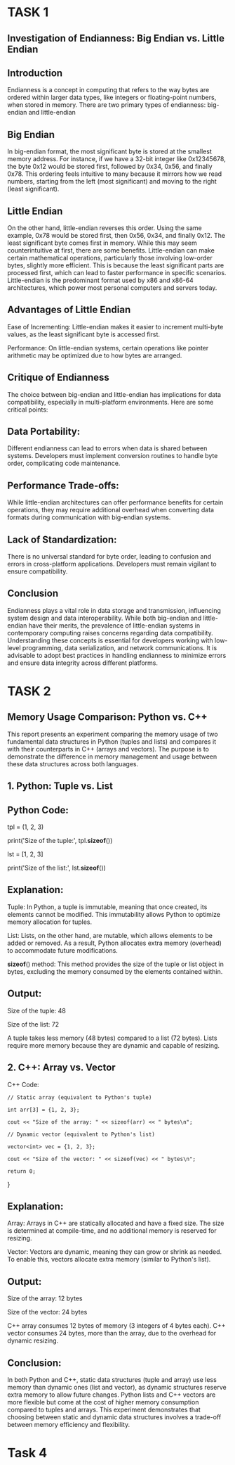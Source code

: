# TASK 1
## Investigation of Endianness: Big Endian vs. Little Endian
## Introduction
Endianness is a concept in computing that refers to the way bytes are ordered within larger data types, like integers or floating-point numbers, when stored in memory. There are two primary types of endianness: big-endian and little-endian

## Big Endian
In big-endian format, the most significant byte is stored at the smallest memory address. For instance, if we have a 32-bit integer like 0x12345678, the byte 0x12 would be stored first, followed by 0x34, 0x56, and finally 0x78. This ordering feels intuitive to many because it mirrors how we read numbers, starting from the left (most significant) and moving to the right (least significant).

## Little Endian
On the other hand, little-endian reverses this order. Using the same example, 0x78 would be stored first, then 0x56, 0x34, and finally 0x12. The least significant byte comes first in memory. While this may seem counterintuitive at first, there are some benefits. Little-endian can make certain mathematical operations, particularly those involving low-order bytes, slightly more efficient. This is because the least significant parts are processed first, which can lead to faster performance in specific scenarios. Little-endian is the predominant format used by x86 and x86-64 architectures, which power most personal computers and servers today.

## Advantages of Little Endian
Ease of Incrementing: Little-endian makes it easier to increment multi-byte values, as the least significant byte is accessed first.

Performance: On little-endian systems, certain operations like pointer arithmetic may be optimized due to how bytes are arranged.
## Critique of Endianness
The choice between big-endian and little-endian has implications for data compatibility, especially in multi-platform environments. Here are some critical points:

## Data Portability:
Different endianness can lead to errors when data is shared between systems. Developers must implement conversion routines to handle byte order, complicating code maintenance.
## Performance Trade-offs:
While little-endian architectures can offer performance benefits for certain operations, they may require additional overhead when converting data formats during communication with big-endian systems.
## Lack of Standardization: 
There is no universal standard for byte order, leading to confusion and errors in cross-platform applications. Developers must remain vigilant to ensure compatibility.
## Conclusion
Endianness plays a vital role in data storage and transmission, influencing system design and data interoperability. While both big-endian and little-endian have their merits, the prevalence of little-endian systems in contemporary computing raises concerns regarding data compatibility. Understanding these concepts is essential for developers working with low-level programming, data serialization, and network communications. It is advisable to adopt best practices in handling endianness to minimize errors and ensure data integrity across different platforms.

# TASK 2 
## Memory Usage Comparison: Python vs. C++
This report presents an experiment comparing the memory usage of two fundamental data structures in Python (tuples and lists) and compares it with their counterparts in C++ (arrays and vectors). The purpose is to demonstrate the difference in memory management and usage between these data structures across both languages.

## 1. Python: Tuple vs. List
## Python Code:
tpl = (1, 2, 3)

print('Size of the tuple:', tpl.__sizeof__())

lst = [1, 2, 3]

print('Size of the list:', lst.__sizeof__())
## Explanation:
Tuple: In Python, a tuple is immutable, meaning that once created, its elements cannot be modified. This immutability allows Python to optimize memory allocation for tuples.

List: Lists, on the other hand, are mutable, which allows elements to be added or removed. As a result, Python allocates extra memory (overhead) to accommodate future modifications.

__sizeof__() method: This method provides the size of the tuple or list object in bytes, excluding the memory consumed by the elements contained within.

## Output:
Size of the tuple: 48

Size of the list: 72

A tuple takes less memory (48 bytes) compared to a list (72 bytes).
Lists require more memory because they are dynamic and capable of resizing.
## 2. C++: Array vs. Vector
C++ Code:

    // Static array (equivalent to Python's tuple)
    
    int arr[3] = {1, 2, 3};
    
    cout << "Size of the array: " << sizeof(arr) << " bytes\n";

    // Dynamic vector (equivalent to Python's list)
    
    vector<int> vec = {1, 2, 3};
    
    cout << "Size of the vector: " << sizeof(vec) << " bytes\n";
    
    return 0;
}
## Explanation:
Array: Arrays in C++ are statically allocated and have a fixed size. The size is determined at compile-time, and no additional memory is reserved for resizing.

Vector: Vectors are dynamic, meaning they can grow or shrink as needed. To enable this, vectors allocate extra memory (similar to Python's list).

## Output:

Size of the array: 12 bytes

Size of the vector: 24 bytes

C++ array consumes 12 bytes of memory (3 integers of 4 bytes each).
C++ vector consumes 24 bytes, more than the array, due to the overhead for dynamic resizing.

## Conclusion:
In both Python and C++, static data structures (tuple and array) use less memory than dynamic ones (list and vector), as dynamic structures reserve extra memory to allow future changes.
Python lists and C++ vectors are more flexible but come at the cost of higher memory consumption compared to tuples and arrays.
This experiment demonstrates that choosing between static and dynamic data structures involves a trade-off between memory efficiency and flexibility.

# Task 4













